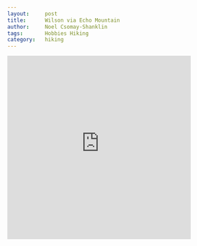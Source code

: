 ```yaml
---
layout:     post
title:      Wilson via Echo Mountain
author:     Noel Csomay-Shanklin
tags: 		Hobbies Hiking
category:   hiking
---
```

<!-- Start Writing Below in Markdown -->

<iframe src='https://www.gaiagps.com/public/xYEx8kFZiLF0dqjFaTC9yYRK?embed=True' style='border:none; overflow-y: hidden; background-color:white; min-width: 320px; max-width:420px; width:100%; height: 420px;' scrolling='no' seamless='seamless'></iframe>
